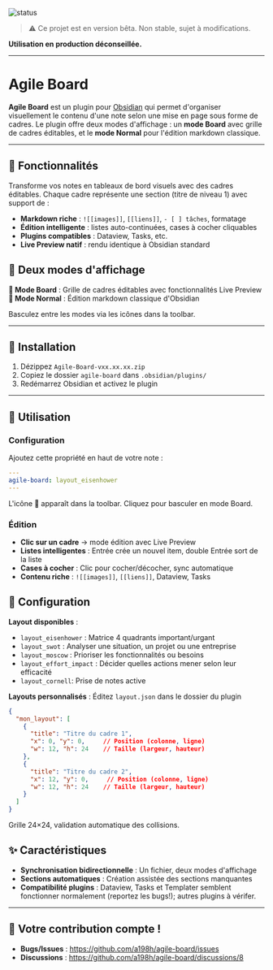 ![status](https://img.shields.io/badge/status-beta-orange)

> ⚠️ Ce projet est en version bêta. Non stable, sujet à modifications.

**Utilisation en production déconseillée.**
***
# Agile Board

**Agile Board** est un plugin pour [Obsidian](https://obsidian.md) qui permet d'organiser visuellement le contenu d'une note selon une mise en page sous forme de cadres. Le plugin offre deux modes d'affichage : un **mode Board** avec grille de cadres éditables, et le **mode Normal** pour l'édition markdown classique.

***

## 🎯 Fonctionnalités

Transforme vos notes en tableaux de bord visuels avec des cadres éditables. Chaque cadre représente une section (titre de niveau 1) avec support de :

- **Markdown riche** : `![[images]]`, `[[liens]]`, `- [ ] tâches`, formatage
- **Édition intelligente** : listes auto-continuées, cases à cocher cliquables
- **Plugins compatibles** : Dataview, Tasks, etc.
- **Live Preview natif** : rendu identique à Obsidian standard

## 🔄 Deux modes d'affichage

**🏢 Mode Board** : Grille de cadres éditables avec fonctionnalités Live Preview  
**📄 Mode Normal** : Édition markdown classique d'Obsidian

Basculez entre les modes via les icônes dans la toolbar.

***

## 🚀 Installation

1. Dézippez `Agile-Board-vxx.xx.xx.zip`
2. Copiez le dossier `agile-board` dans `.obsidian/plugins/`
3. Redémarrez Obsidian et activez le plugin

***

## 📝 Utilisation

### Configuration
Ajoutez cette propriété en haut de votre note :

```yaml
---
agile-board: layout_eisenhower
---
```

L'icône 🏢 apparaît dans la toolbar. Cliquez pour basculer en mode Board.

### Édition
- **Clic sur un cadre** → mode édition avec Live Preview
- **Listes intelligentes** : Entrée crée un nouvel item, double Entrée sort de la liste
- **Cases à cocher** : Clic pour cocher/décocher, sync automatique
- **Contenu riche** : `![[images]]`, `[[liens]]`, Dataview, Tasks

## 🔧 Configuration

**Layout disponibles** : 
- `layout_eisenhower` : Matrice 4 quadrants important/urgant
- `layout_swot` : Analyser une situation, un projet ou une entreprise
- `layout_moscow` : Prioriser les fonctionnalités ou besoins
- `layout_effort_impact` : Décider quelles actions mener selon leur efficacité
- `layout_cornell`: Prise de notes active


**Layouts personnalisés** : Éditez `layout.json` dans le dossier du plugin

```json
{
  "mon_layout": [
    {
      "title": "Titre du cadre 1",
      "x": 0, "y": 0,     // Position (colonne, ligne)
      "w": 12, "h": 24    // Taille (largeur, hauteur)
    },
    {
      "title": "Titre du cadre 2",
      "x": 12, "y": 0,     // Position (colonne, ligne)
      "w": 12, "h": 24    // Taille (largeur, hauteur)
    }
  ]
}
```

Grille 24×24, validation automatique des collisions.

## ✨ Caractéristiques

- **Synchronisation bidirectionnelle** : Un fichier, deux modes d'affichage
- **Sections automatiques** : Création assistée des sections manquantes
- **Compatibilité plugins** : Dataview, Tasks et Templater semblent fonctionner normalement (reportez les bugs!); autres plugins à vérifer.

***

## 📂 Votre contribution compte !

- **Bugs/Issues** : https://github.com/a198h/agile-board/issues
- **Discussions** : https://github.com/a198h/agile-board/discussions/8